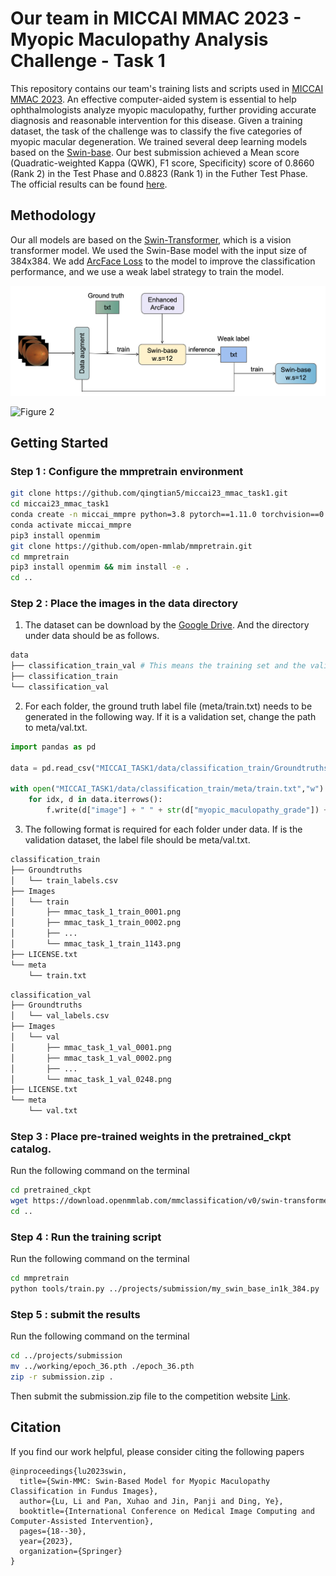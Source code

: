 # Our team in MICCAI MMAC 2023 - Myopic Maculopathy Analysis Challenge - Task 1 
This repository contains our team's training lists and scripts used in [MICCAI MMAC 2023](https://codalab.lisn.upsaclay.fr/competitions/12441). An effective computer-aided system is essential to help ophthalmologists analyze myopic maculopathy, further providing accurate diagnosis and reasonable intervention for this disease. Given a training dataset, the task of the challenge was to classify the five categories of myopic macular degeneration. We trained several deep learning models based on the [Swin-base](https://github.com/microsoft/Swin-Transformer). Our best submission achieved a Mean score (Quadratic-weighted Kappa (QWK), F1 score, Specificity) score of 0.8660 (Rank 2) in the Test Phase and 0.8823 (Rank 1) in the Futher Test Phase. The official results can be found [here](https://codalab.lisn.upsaclay.fr/competitions/12441#results).

## Methodology

Our all models are based on the [Swin-Transformer](https://github.com/microsoft/Swin-Transformer), which is a vision transformer model. We used the Swin-Base model with the input size of 384x384. We add [ArcFace Loss](https://arxiv.org/abs/1801.07698) to the model to improve the classification performance, and we use a weak label strategy to train the model.

![Figure 1](assets/Swin-MMC.png "Overview of Swin-MMC")

![Figure 2](assets/weak_label.png "Weak Label Strategy")

## Getting Started

### Step 1 : Configure the mmpretrain environment

```bash
git clone https://github.com/qingtian5/miccai23_mmac_task1.git
cd miccai23_mmac_task1
conda create -n miccai_mmpre python=3.8 pytorch==1.11.0 torchvision==0.12.0 cudatoolkit=11.3 -c pytorch -y
conda activate miccai_mmpre
pip3 install openmim
git clone https://github.com/open-mmlab/mmpretrain.git
cd mmpretrain
pip3 install openmim && mim install -e .
cd ..
```

### Step 2 : Place the images in the data directory

1. The dataset can be download by the [Google Drive](https://drive.google.com/drive/folders/1Mcq8c8z33APGPGXPc83QZTMf6xDdIH2C). And the directory under data should be as follows.

```bash
data
├── classification_train_val # This means the training set and the validation set are put together 
├── classification_train
└── classification_val
```

2. For each folder, the ground truth label file (meta/train.txt) needs to be generated in the following way. If it is a validation set, change the path to meta/val.txt.

```python
import pandas as pd

data = pd.read_csv("MICCAI_TASK1/data/classification_train/Groundtruths/train_labels.csv")

with open("MICCAI_TASK1/data/classification_train/meta/train.txt","w") as f:
    for idx, d in data.iterrows():
        f.write(d["image"] + " " + str(d["myopic_maculopathy_grade"]) + "\n")
```

3. The following format is required for each folder under data. If is the validation dataset, the label file should be meta/val.txt. 

```bash
classification_train
├── Groundtruths
│   └── train_labels.csv
├── Images
│   └── train
│       ├── mmac_task_1_train_0001.png
│       ├── mmac_task_1_train_0002.png
│       ├── ...
│       └── mmac_task_1_train_1143.png
├── LICENSE.txt
└── meta
    └── train.txt
```

```bash
classification_val
├── Groundtruths
│   └── val_labels.csv
├── Images
│   └── val
│       ├── mmac_task_1_val_0001.png
│       ├── mmac_task_1_val_0002.png
│       ├── ...
│       └── mmac_task_1_val_0248.png
├── LICENSE.txt
└── meta
    └── val.txt
```

### Step 3 : Place pre-trained weights in the pretrained_ckpt catalog.

Run the following command on the terminal

```bash
cd pretrained_ckpt
wget https://download.openmmlab.com/mmclassification/v0/swin-transformer/convert/swin_base_patch4_window7_224_22kto1k-f967f799.pth
cd ..
```

### Step 4 : Run the training script

Run the following command on the terminal

```bash
cd mmpretrain
python tools/train.py ../projects/submission/my_swin_base_in1k_384.py
```

### Step 5 : submit the results

Run the following command on the terminal

```bash
cd ../projects/submission
mv ../working/epoch_36.pth ./epoch_36.pth
zip -r submission.zip .
```

Then submit the submission.zip file to the competition website [Link](https://codalab.lisn.upsaclay.fr/competitions/12441#participate).


## Citation

If you find our work helpful, please consider citing the following papers

```
@inproceedings{lu2023swin,
  title={Swin-MMC: Swin-Based Model for Myopic Maculopathy Classification in Fundus Images},
  author={Lu, Li and Pan, Xuhao and Jin, Panji and Ding, Ye},
  booktitle={International Conference on Medical Image Computing and Computer-Assisted Intervention},
  pages={18--30},
  year={2023},
  organization={Springer}
}
```
